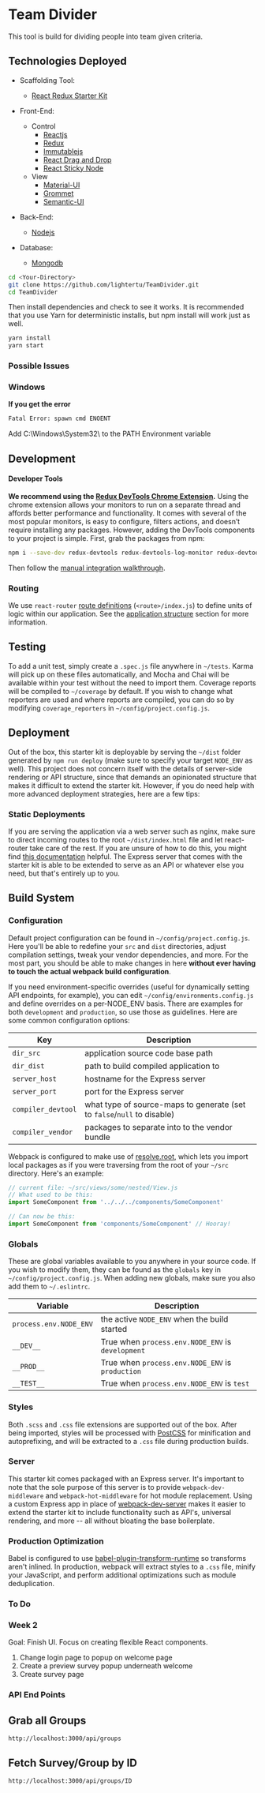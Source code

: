 # Team Divider

This tool is build for dividing people into team given criteria.

## Technologies Deployed
* Scaffolding Tool:
	- [React Redux Starter Kit](https://github.com/davezuko/react-redux-starter-kit)
* Front-End:
	- Control
		- [Reactjs](https://facebook.github.io/react/)
		- [Redux](http://redux.js.org/)
		- [Immutablejs](https://facebook.github.io/immutable-js/)
		- [React Drag and Drop](http://react-dnd.github.io/react-dnd/)
		- [React Sticky Node](https://github.com/yahoo/react-stickynode)
	- View
		- [Material-UI](http://www.material-ui.com/)
		- [Grommet](https://grommet.github.io/docs/filter-control)
		- [Semantic-UI](https://github.com/Semantic-Org/Semantic-UI-React)
		
* Back-End:
	- [Nodejs](https://nodejs.org/en/)
	
* Database:
	- [Mongodb]()
	
```bash
cd <Your-Directory>
git clone https://github.com/lightertu/TeamDivider.git
cd TeamDivider
```
Then install dependencies and check to see it works. It is recommended that you use Yarn for 
deterministic installs, but npm install will work just as well.

```bash
yarn install
yarn start
```
### Possible Issues
### Windows
**If you get the error**

```bash
Fatal Error: spawn cmd ENOENT
```
Add C:\Windows\System32\ to the PATH Environment variable


## Development
#### Developer Tools
**We recommend using the [Redux DevTools Chrome Extension](https://chrome.google.com/webstore/detail/redux-devtools/lmhkpmbekcpmknklioeibfkpmmfibljd).**
Using the chrome extension allows your monitors to run on a separate thread and affords better performance and functionality. 
It comes with several of the most popular monitors, is easy to configure, filters actions, and doesn’t require installing 
any packages.
However, adding the DevTools components to your project is simple. First, grab the packages from npm:
```bash
npm i --save-dev redux-devtools redux-devtools-log-monitor redux-devtools-dock-monitor
```
Then follow the [manual integration walkthrough](https://github.com/gaearon/redux-devtools/blob/master/docs/Walkthrough.md).

### Routing
We use `react-router` [route definitions](https://github.com/ReactTraining/react-router/blob/v3/docs/API.md#plainroute) 
(`<route>/index.js`) to define units of logic within our application. See the [application structure](#application-structure) 
section for more information.

## Testing
To add a unit test, simply create a `.spec.js` file anywhere in `~/tests`. Karma will pick up on these files 
automatically, and Mocha and Chai will be available within your test without the need to import them. Coverage reports 
will be compiled to `~/coverage` by default. If you wish to change what reporters are used and where reports are 
compiled, you can do so by modifying `coverage_reporters` in `~/config/project.config.js`.

## Deployment
Out of the box, this starter kit is deployable by serving the `~/dist` folder generated by `npm run deploy` 
(make sure to specify your target `NODE_ENV` as well). This project does not concern itself with the details of 
server-side rendering or API structure, since that demands an opinionated structure that makes it difficult to extend 
the starter kit. However, if you do need help with more advanced deployment strategies, here are a few tips:

### Static Deployments
If you are serving the application via a web server such as nginx, make sure to direct incoming routes to the 
root `~/dist/index.html` file and let react-router take care of the rest. If you are unsure of how to do this, 
you might find [this documentation](https://github.com/reactjs/react-router/blob/master/docs/guides/Histories.md#configuring-your-server) 
helpful. The Express server that comes with the starter kit is able to be extended to serve as an API or whatever else 
you need, but that's entirely up to you.

## Build System

### Configuration

Default project configuration can be found in `~/config/project.config.js`. Here you'll be able to redefine 
your `src` and `dist` directories, adjust compilation settings, tweak your vendor dependencies, and more. 
For the most part, you should be able to make changes in here **without ever having to touch the actual webpack 
build configuration**.

If you need environment-specific overrides (useful for dynamically setting API endpoints, for example), 
you can edit `~/config/environments.config.js` and define overrides on a per-NODE_ENV basis. There are 
examples for both `development` and `production`, so use those as guidelines. Here are some common 
configuration options:

|Key|Description|
|---|-----------|
|`dir_src`|application source code base path|
|`dir_dist`|path to build compiled application to|
|`server_host`|hostname for the Express server|
|`server_port`|port for the Express server|
|`compiler_devtool`|what type of source-maps to generate (set to `false`/`null` to disable)|
|`compiler_vendor`|packages to separate into to the vendor bundle|

Webpack is configured to make use of [resolve.root](http://webpack.github.io/docs/configuration.html#resolve-root), 
which lets you import local packages as if you were traversing from the root of your `~/src` directory. Here's an example:

```js
// current file: ~/src/views/some/nested/View.js
// What used to be this:
import SomeComponent from '../../../components/SomeComponent'

// Can now be this:
import SomeComponent from 'components/SomeComponent' // Hooray!
```

### Globals

These are global variables available to you anywhere in your source code. If you wish to modify them, they can be found 
as the `globals` key in `~/config/project.config.js`. When adding new globals, make sure you also add 
them to `~/.eslintrc`.

|Variable|Description|
|---|---|
|`process.env.NODE_ENV`|the active `NODE_ENV` when the build started|
|`__DEV__`|True when `process.env.NODE_ENV` is `development`|
|`__PROD__`|True when `process.env.NODE_ENV` is `production`|
|`__TEST__`|True when `process.env.NODE_ENV` is `test`|

### Styles

Both `.scss` and `.css` file extensions are supported out of the box. After being imported, styles will be 
processed with [PostCSS](https://github.com/postcss/postcss) for minification and autoprefixing, and will be 
extracted to a `.css` file during production builds.

### Server

This starter kit comes packaged with an Express server. It's important to note that the sole purpose of this server 
is to provide `webpack-dev-middleware` and `webpack-hot-middleware` for hot module replacement. Using a custom Express 
app in place of [webpack-dev-server](https://github.com/webpack/webpack-dev-server) makes it easier to extend the 
starter kit to include functionality such as API's, universal rendering, and more -- all without bloating the base 
boilerplate.

### Production Optimization

Babel is configured to use [babel-plugin-transform-runtime](https://www.npmjs.com/package/babel-plugin-transform-runtime) 
so transforms aren't inlined. In production, webpack will extract styles to a `.css` file, minify your JavaScript, 
and perform additional optimizations such as module deduplication.

 
### To Do

### Week 2

Goal: Finish UI. Focus on creating flexible React components. 

1) Change login page to popup on welcome page
2) Create a preview survey popup underneath welcome
3) Create survey page


### API End Points

## Grab all Groups

```
http://localhost:3000/api/groups
```

## Fetch Survey/Group by ID

```
http://localhost:3000/api/groups/ID
```
